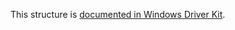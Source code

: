 This structure is [documented in Windows Driver Kit](https://learn.microsoft.com/en-us/windows-hardware/drivers/ddi/ntifs/ns-ntifs-_file_id_global_tx_dir_information).
